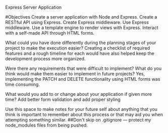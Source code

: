 Express Server Application

#Objectives
Create a server application with Node and Express.
Create a RESTful API using Express.
Create Express middleware.
Use Express middleware.
Use a template engine to render views with Express.
Interact with a self-made API through HTML forms.

What could you have done differently during the planning stages of your project to make the execution easier?
 Creating a checklist of required features and a rough timeline for each would have also helped keep the development process more organized.

Were there any requirements that were difficult to implement? What do you think would make them easier to implement in future projects?
Yes, implementing the PATCH and DELETE functionality using HTML forms was time consuming.

What would you add to or change about your application if given more time?
Add better form validation and add proper styling

Use this space to make notes for your future self about anything that you think is important to remember about this process or that may aid you when attempting something similar.
##Don't skip on .gitignore — protect my node_modules files from being pushed.
